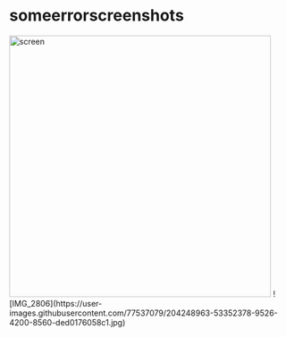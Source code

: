 # someerrorscreenshots

<img width="468" alt="screen" src="https://user-images.githubusercontent.com/77537079/204152531-d10cf775-c21e-4202-8a59-05ced9a3c321.png">
![IMG_2806](https://user-images.githubusercontent.com/77537079/204248963-53352378-9526-4200-8560-ded0176058c1.jpg)

